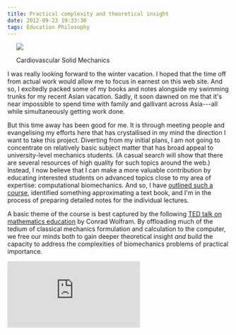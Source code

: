 ```yaml
---
title: Practical complexity and theoretical insight
date: 2012-09-23 19:33:30
tags: Education Philosophy
---
```


<div class="col-lg-5 col-sm-5 col-12 pull-right" style="margin-left: 20px; margin-bottom: 10px;">
  <img class="img-thumbnail" src="/assets/img/blog/cardiovascular-solid-mechanics.jpg">
  <p class="caption">Cardiovascular Solid Mechanics</p>
</div>

I was really looking forward to the winter vacation. I hoped that the
time off from actual work would allow me to focus in earnest on this
web site. And so, I excitedly packed some of my books and notes
alongside my swimming trunks for my recent Asian vacation. Sadly, it
soon dawned on me that it's near impossible to spend time with family
and gallivant across Asia---all while simultaneously getting work
done.

But this time away has been good for me. It is through meeting people
and evangelising my efforts here that has crystallised in my mind the
direction I want to take this project. Diverting from my initial
plans, I am not going to concentrate on relatively basic subject
matter that has broad appeal to university-level mechanics
students. (A casual search will show that there are several resources
of high quality for such topics around the web.) Instead, I now
believe that I can make a more valuable contribution by educating
interested students on advanced topics close to my area of expertise:
computational biomechanics. And so, I have [outlined such a
course](/library/course/nonlinear-elasticity/),
identified something approximating a text book, and I'm in the process
of preparing detailed notes for the individual lectures.

A basic theme of the course is best captured by the following [TED
talk on mathematics
education](http://www.ted.com/talks/conrad_wolfram_teaching_kids_real_math_with_computers.html)
by Conrad Wolfram. By offloading much of the tedium of classical
mechanics formulation and calculation to the computer, we free our
minds both to gain deeper theoretical insight _and_ build the capacity
to address the complexities of biomechanics problems of practical
importance.

<div class="flex-video widescreen"><iframe src="http://www.youtube.com/embed/60OVlfAUPJg" frameborder="0"> </iframe></div>
